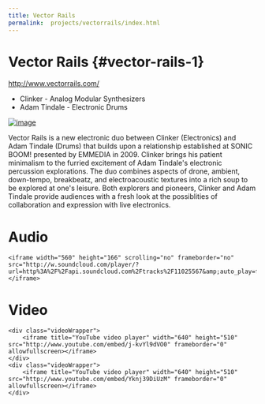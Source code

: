 ```yaml
---
title: Vector Rails
permalink:  projects/vectorrails/index.html
---
```


# Vector Rails {#vector-rails-1}

<http://www.vectorrails.com/>

-   Clinker - Analog Modular Synthesizers
-   Adam Tindale - Electronic Drums

[![image](/img/th_vectorrails.jpg)](/img/vectorrails.jpg)

Vector Rails is a new electronic duo between Clinker (Electronics) and
Adam Tindale (Drums) that builds upon a relationship established at
SONIC BOOM! presented by EMMEDIA in 2009. Clinker brings his patient
minimalism to the furried excitement of Adam Tindale\'s electronic
percussion explorations. The duo combines aspects of drone, ambient,
down-tempo, breakbeatz, and electroacoustic textures into a rich soup to
be explored at one\'s leisure. Both explorers and pioneers, Clinker and
Adam Tindale provide audiences with a fresh look at the possiblities of
collaboration and expression with live electronics.

# Audio

```{=html}
<iframe width="560" height="166" scrolling="no" frameborder="no" src="http://w.soundcloud.com/player/?url=http%3A%2F%2Fapi.soundcloud.com%2Ftracks%2F11025567&amp;auto_play=false&amp;show_artwork=false&amp;color=000000"></iframe>
```
# Video

```{=html}
<div class="videoWrapper">
    <iframe title="YouTube video player" width="640" height="510" src="http://www.youtube.com/embed/j-kvYl9dVO0" frameborder="0" allowfullscreen></iframe>
</div>
<div class="videoWrapper">
    <iframe title="YouTube video player" width="640" height="510" src="http://www.youtube.com/embed/Yknj39DiUzM" frameborder="0" allowfullscreen></iframe>
</div>
```
